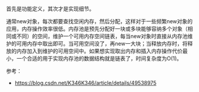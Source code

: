首先是功能定义，其次才是实现细节。

通常new对象，每次都要查找空闲内存，然后分配，这样对于一些频繁new对象的应用，内存操作效率很低。内存池是预先分配好一块或多块能够容纳多个对象（相同或不同）的空间，维护一个可用内存空间链表，每当new对象时直接从内存池维护的可用内存中取出即可。当可用空间没了，再new一大块；当释放内存时，将释放的内存加入到维护的可用空间中。如果想实现取出内存和插入内存操作代价最小，一个合适的用于实现内存池的数据结构就是链表了，时间复杂度为O(1)。

参考：

- https://blog.csdn.net/K346K346/article/details/49538975


